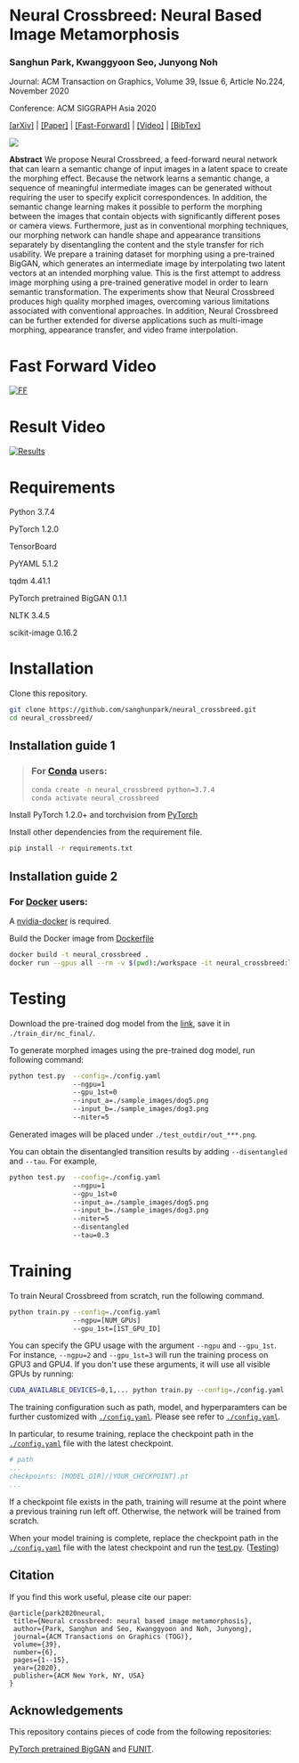 # Neural Crossbreed: Neural Based Image Metamorphosis
### Sanghun Park, Kwanggyoon Seo, Junyong Noh

Journal: ACM Transaction on Graphics, Volume 39, Issue 6, Article No.224, November 2020

Conference: ACM SIGGRAPH Asia 2020

[[arXiv]](https://arxiv.org/abs/2009.00905) |
[[Paper]](https://dl.acm.org/doi/10.1145/3414685.3417797) |
[[Fast-Forward]](https://youtu.be/yQ2-Vyq5RaM) |
[[Video]](https://youtu.be/xKXiPJ3hKSc) |
[[BibTex]](#Citation)
<p align="left">
<img src="docs/teaser.png">
</p>

__Abstract__ We propose Neural Crossbreed, a feed-forward neural network that can learn a semantic change of input images in a latent space to create the morphing effect. Because the network learns a semantic change, a sequence of meaningful intermediate images can be generated without requiring the user to specify explicit correspondences. In addition, the semantic change learning makes it possible to perform the morphing between the images that contain objects with significantly different poses or camera views. Furthermore, just as in conventional morphing techniques, our morphing network can handle shape and appearance transitions separately by disentangling the content and the style transfer for rich usability. We prepare a training dataset for morphing using a pre-trained BigGAN, which generates an intermediate image by interpolating two latent vectors at an intended morphing value. This is the first attempt to address image morphing using a pre-trained generative model in order to learn semantic transformation. The experiments show that Neural Crossbreed produces high quality morphed images, overcoming various limitations associated with conventional approaches. In addition, Neural Crossbreed can be further extended for diverse applications such as multi-image morphing, appearance transfer, and video frame interpolation.


<!-- The code will be updated soon. -->

# Fast Forward Video
[![FF](https://img.youtube.com/vi/yQ2-Vyq5RaM/0.jpg)](https://www.youtube.com/watch?v=yQ2-Vyq5RaM "Neural Crossbreed (SIGGRAPH Asia 2020 Fast Forward)")

# Result Video
[![Results](https://img.youtube.com/vi/xKXiPJ3hKSc/0.jpg)](https://www.youtube.com/watch?v=xKXiPJ3hKSc " 0:01 / 2:11 Neural Crossbreed: Neural Based Image Metamorphosis")
# Requirements
Python 3.7.4

PyTorch 1.2.0

TensorBoard

PyYAML 5.1.2

tqdm 4.41.1

PyTorch pretrained BigGAN 0.1.1

NLTK 3.4.5

scikit-image 0.16.2

# Installation 

Clone this repository.
```bash
git clone https://github.com/sanghunpark/neural_crossbreed.git
cd neural_crossbreed/
```
## Installation guide 1
>### For [Conda](https://www.anaconda.com/) users:
>```bash
>conda create -n neural_crossbreed python=3.7.4
>conda activate neural_crossbreed
>```

Install PyTorch 1.2.0+ and torchvision from [PyTorch](http://pytorch.org.)

Install other dependencies from the requirement file.

```bash
pip install -r requirements.txt 
```

## Installation guide 2
### For [Docker](https://www.docker.com/) users:
A [nvidia-docker](https://github.com/NVIDIA/nvidia-docker) is required.

Build the Docker image from [Dockerfile](https://github.com/sanghunpark/neural_crossbreed/blob/master/Dockerfile)



```bash
docker build -t neural_crossbreed .
docker run --gpus all --rm -v $(pwd):/workspace -it neural_crossbreed:latest
```


# Testing

Download the pre-trained dog model from the [link](https://drive.google.com/drive/folders/1IhxQ-fus-maSEakuFy7PorP1dkWI1WyR?usp=sharing), save it in `./train_dir/nc_final/`.

To generate morphed images using the pre-trained dog model, run following command:
```bash
python test.py  --config=./config.yaml
                --ngpu=1
                --gpu_1st=0
                --input_a=./sample_images/dog5.png
                --input_b=./sample_images/dog3.png
                --niter=5
```
Generated images will be placed under `./test_outdir/out_***.png`.
<!-- Generated images will be stored in the `./test_outdir/`. -->

You can obtain the disentangled transition results by adding `--disentangled` and `--tau`. For example,
```bash
python test.py  --config=./config.yaml
                --ngpu=1
                --gpu_1st=0
                --input_a=./sample_images/dog5.png
                --input_b=./sample_images/dog3.png
                --niter=5
                --disentangled
                --tau=0.3
```

# Training
To train Neural Crossbreed from scratch, run the following command.

```bash
python train.py --config=./config.yaml
                --ngpu=[NUM_GPUs]
                --gpu_1st=[1ST_GPU_ID]
```
You can specify the GPU usage with the argument `--ngpu` and `--gpu_1st`. For instance, `--ngpu=2` and `--gpu_1st=3` will run the training process on GPU3 and GPU4. If you don't use these arguments, it will use all visible GPUs by running:
```bash
CUDA_AVAILABLE_DEVICES=0,1,... python train.py --config=./config.yaml
```

The training configuration such as path, model, and hyperparamters can be further customized with [`./config.yaml`](https://github.com/sanghunpark/neural_crossbreed/blob/master/config.yaml). Please see refer to [`./config.yaml`](https://github.com/sanghunpark/neural_crossbreed/blob/master/config.yaml). 

In particular, to resume training, replace the checkpoint path in the [`./config.yaml`](https://github.com/sanghunpark/neural_crossbreed/blob/master/config.yaml) file with the latest checkpoint. 
```yaml
# path
...
checkpoints: [MODEL_DIR]/[YOUR_CHECKPOINT].pt
...
```
If a checkpoint file exists in the path, training will resume at the point where a previous training run left off. Otherwise, the network will be trained from scratch.

When your model training is complete, replace the checkpoint path in the [`./config.yaml`](https://github.com/sanghunpark/neural_crossbreed/blob/master/config.yaml) file  with the latest checkpoint and run the [test.py](https://github.com/sanghunpark/neural_crossbreed/blob/master/test.py). ([Testing](#Testing))


## Citation
 If you find this work useful, please cite our paper:
 ```
@article{park2020neural,
  title={Neural crossbreed: neural based image metamorphosis},
  author={Park, Sanghun and Seo, Kwanggyoon and Noh, Junyong},
  journal={ACM Transactions on Graphics (TOG)},
  volume={39},
  number={6},
  pages={1--15},
  year={2020},
  publisher={ACM New York, NY, USA}
}
```

## Acknowledgements
This repository contains pieces of code from the following repositories:

[PyTorch pretrained BigGAN](https://github.com/huggingface/pytorch-pretrained-BigGAN) and [FUNIT](https://github.com/NVlabs/FUNIT). 